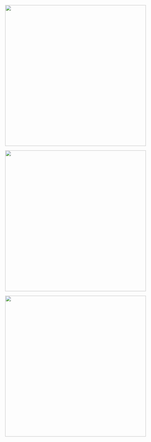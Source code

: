 <div align="center">
  <a href="https://github.com/osber1">
    
  <p align="center">
    <img width="450em" src="https://github-readme-stats.vercel.app/api?username=osber1&show_icons=true&include_all_commits=true&count_private=true&hide_border=true&theme=dark" />
  </p>
    
  </p>
  <p align="center">
    <img width="450em" src="https://github-readme-streak-stats.herokuapp.com/?user=osber1&include_all_commits=true&hide_border=true&theme=dark"/>
  </p>

  <p align="center">
    <img  width="450em" src="https://github-readme-stats.vercel.app/api/top-langs/?username=osber1&layout=compact&custom_title=Most%20used%20languages&langs_count=10&include_all_commits=true&hide_progress=true&hide_border=true&theme=dark"/>

